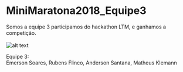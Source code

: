 # MiniMaratona2018_Equipe3

Somos a equipe 3 participamos do hackathon LTM, e ganhamos a competição.
<br/><br/>
![alt text](https://i.imgur.com/aiU2689.jpg)

Equipe 3:
<br/>
Emerson Soares, Rubens Flinco, Anderson Santana, Matheus Klemann
